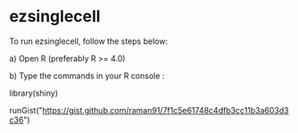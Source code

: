 # ezsinglecell

To run ezsinglecell, follow the steps below:

a) Open R (preferably R >= 4.0)

b) Type the commands in your R console :

library(shiny)

runGist("https://gist.github.com/raman91/7f1c5e61748c4dfb3cc11b3a603d3c36")
